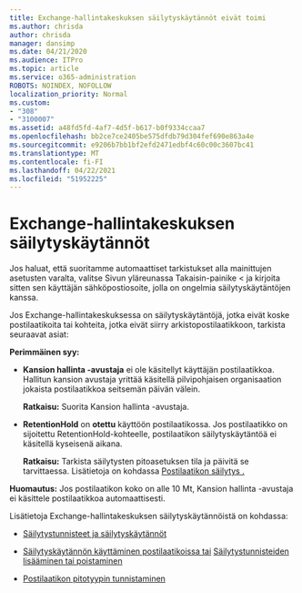 ```yaml
---
title: Exchange-hallintakeskuksen säilytyskäytännöt eivät toimi
ms.author: chrisda
author: chrisda
manager: dansimp
ms.date: 04/21/2020
ms.audience: ITPro
ms.topic: article
ms.service: o365-administration
ROBOTS: NOINDEX, NOFOLLOW
localization_priority: Normal
ms.custom:
- "308"
- "3100007"
ms.assetid: a48fd5fd-4af7-4d5f-b617-b0f9334ccaa7
ms.openlocfilehash: bb2ce7ce2405be575dfdb79d304fef690e863a4e
ms.sourcegitcommit: e9206b7bb1bf2efd2471edbf4c60c00c3607bc41
ms.translationtype: MT
ms.contentlocale: fi-FI
ms.lasthandoff: 04/22/2021
ms.locfileid: "51952225"
---
```

# <a name="retention-policies-in-exchange-admin-center"></a>Exchange-hallintakeskuksen säilytyskäytännöt

Jos haluat, että suoritamme automaattiset tarkistukset alla mainittujen asetusten varalta, valitse Sivun yläreunassa Takaisin-painike < ja kirjoita sitten sen käyttäjän sähköpostiosoite, jolla on ongelmia säilytyskäytäntöjen kanssa.

Jos Exchange-hallintakeskuksessa on säilytyskäytäntöjä, jotka eivät koske postilaatikoita tai kohteita, jotka eivät siirry arkistopostilaatikkoon, tarkista seuraavat asiat:

**Perimmäinen syy:**

- **Kansion hallinta -avustaja** ei ole käsitellyt käyttäjän postilaatikkoa. Hallitun kansion avustaja yrittää käsitellä pilvipohjaisen organisaation jokaista postilaatikkoa seitsemän päivän välein.

  **Ratkaisu:** Suorita Kansion hallinta -avustaja.

- **RetentionHold** on **otettu** käyttöön postilaatikossa. Jos postilaatikko on sijoitettu RetentionHold-kohteelle, postilaatikon säilytyskäytäntöä ei käsitellä kyseisenä aikana.

  **Ratkaisu:** Tarkista säilytysten pitoasetuksen tila ja päivitä se tarvittaessa. Lisätietoja on kohdassa [Postilaatikon säilytys .](https://docs.microsoft.com/exchange/security-and-compliance/messaging-records-management/mailbox-retention-hold)
 
**Huomautus:** Jos postilaatikon koko on alle 10 Mt, Kansion hallinta -avustaja ei käsittele postilaatikkoa automaattisesti.
 
Lisätietoja Exchange-hallintakeskuksen säilytyskäytännöistä on kohdassa:

- [Säilytystunnisteet ja säilytyskäytännöt](https://docs.microsoft.com/exchange/security-and-compliance/messaging-records-management/retention-tags-and-policies)

- [Säilytyskäytännön käyttäminen postilaatikoissa tai](https://docs.microsoft.com/exchange/security-and-compliance/messaging-records-management/apply-retention-policy) [Säilytystunnisteiden lisääminen tai poistaminen](https://docs.microsoft.com/exchange/security-and-compliance/messaging-records-management/add-or-remove-retention-tags)

- [Postilaatikon pitotyypin tunnistaminen](https://docs.microsoft.com/microsoft-365/compliance/identify-a-hold-on-an-exchange-online-mailbox)
